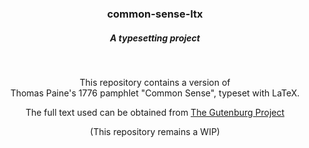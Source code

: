 <div align="center">
  <h3>common-sense-ltx</h3>
  <h5>A typesetting project</h5>
   
  <br/>
  
  This repository contains a version of <br/> Thomas Paine's 1776 pamphlet "Common Sense", typeset with LaTeX.

The full text used can be obtained from [The Gutenburg Project](https://www.gutenberg.org/files/147/147-h/147-h.htm)

(This repository remains a WIP)
  
</div>
